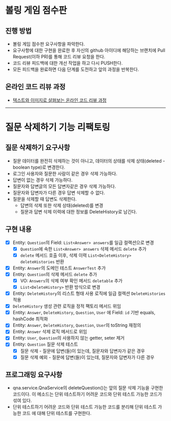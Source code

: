 # 볼링 게임 점수판

## 진행 방법

* 볼링 게임 점수판 요구사항을 파악한다.
* 요구사항에 대한 구현을 완료한 후 자신의 github 아이디에 해당하는 브랜치에 Pull Request(이하 PR)를 통해 코드 리뷰 요청을 한다.
* 코드 리뷰 피드백에 대한 개선 작업을 하고 다시 PUSH한다.
* 모든 피드백을 완료하면 다음 단계를 도전하고 앞의 과정을 반복한다.

## 온라인 코드 리뷰 과정

* [텍스트와 이미지로 살펴보는 온라인 코드 리뷰 과정](https://github.com/next-step/nextstep-docs/tree/master/codereview)

* * *

# 질문 삭제하기 기능 리팩토링

## 질문 삭제하기 요구사항

* 질문 데이터를 완전히 삭제하는 것이 아니고, 데이터의 상태를 삭제 상태(deleted - boolean type)로 변경한다.
* 로그인 사용자와 질문한 사람이 같은 경우 삭제 가능하다.
* 답변이 없는 경우 삭제 가능하다.
* 질문자와 답변글의 모든 답변자같은 경우 삭제 가능하다.
* 질문자와 답변자가 다른 경우 답변 삭제할 수 없다.
* 질문을 삭제할 때 답변도 삭제한다.
    * 답변의 삭제 또한 삭제 상태(deleted)를 변경
    * 질문과 답변 삭제 이력에 대한 정보를 DeleteHistory로 남긴다.

## 구현 내용

* [X] Entity: `Question`의 Field: `List<Answer> answers`를 일급 컬랙션으로 변경
    * [X] `Question`에 속한 `List<Answer> answers` 삭제 메서드 `delete` 추가
    * [X] `delete` 메서드 호출 이후, 삭제 이력 `List<DeleteHistory> deleteHistories` 반환
* [X] Entity: `Answer`의 도메인 테스트 `AnswerTest` 추가
* [X] Entity: `Question`의 삭제 메서드 `delete` 추가
    * [X] VO: `Answers`의 삭제 여부 확인 메서드 `deletable` 추가
    * [X] `List<DeleteHistory>` 반환 방식으로 변경
* [X] Entity: `DeleteHistory`의 리스트 형태 사용 로직에 일급 컬렉션 `DeleteHistories` 적용
* [X] `DeleteHistory` 생성 관련 로직을 정적 팩토리 메서드 위임
* [X] Entity: `Answer`, `DeleteHistory`, `Question`, `User` 에 Field: `id` 기반 equals, hashCode 최적화
* [X] Entity: `Answer`, `DeleteHistory`, `Question`, `User`의 toString 재정의
* [X] Entity: `Answer` 삭제 로직 메서드로 위임
* [X] Entity: `User`, `Question`의 사용하지 않는 getter, seter 제거
* [X] Entity: `Question` 질문 삭제 테스트
    * [X] 질문 삭제 - 질문에 답변(들)이 있는데, 질문자와 답변자가 같은 경우
    * [X] 질문 삭제 예외 - 질문에 답변(들)이 있는데, 질문자와 답변자가 다른 경우

## 프로그래밍 요구사항

- qna.service.QnaService의 deleteQuestion()는 앞의 질문 삭제 기능을 구현한 코드이다. 이 메소드는 단위 테스트하기 어려운 코드와 단위 테스트 가능한 코드가 섞여 있다.
- 단위 테스트하기 어려운 코드와 단위 테스트 가능한 코드를 분리해 단위 테스트 가능한 코드 에 대해 단위 테스트를 구현한다.
